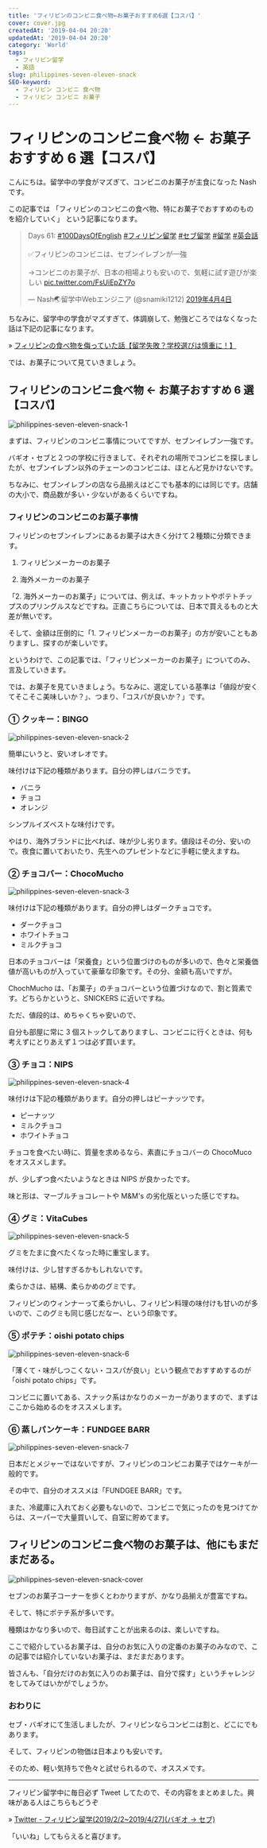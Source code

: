 ```yaml
---
title: 'フィリピンのコンビニ食べ物←お菓子おすすめ6選【コスパ】'
cover: cover.jpg
createdAt: '2019-04-04 20:20'
updatedAt: '2019-04-04 20:20'
category: 'World'
tags:
  - フィリピン留学
  - 英語
slug: philippines-seven-eleven-snack
SEO-keyword:
  - フィリピン コンビニ 食べ物
  - フィリピン コンビニ お菓子
---
```


# フィリピンのコンビニ食べ物 ← お菓子おすすめ 6 選【コスパ】

こんにちは。留学中の学食がマズぎて、コンビニのお菓子が主食になった Nash です。

この記事では
「フィリピンのコンビニの食べ物、特にお菓子でおすすめのものを紹介していく」
という記事になります。

<blockquote class="twitter-tweet" data-lang="ja"><p lang="ja" dir="ltr">Days 61: <a href="https://twitter.com/hashtag/100DaysOfEnglish?src=hash&amp;ref_src=twsrc%5Etfw">#100DaysOfEnglish</a> <a href="https://twitter.com/hashtag/%E3%83%95%E3%82%A3%E3%83%AA%E3%83%94%E3%83%B3%E7%95%99%E5%AD%A6?src=hash&amp;ref_src=twsrc%5Etfw">#フィリピン留学</a> <a href="https://twitter.com/hashtag/%E3%82%BB%E3%83%96%E7%95%99%E5%AD%A6?src=hash&amp;ref_src=twsrc%5Etfw">#セブ留学</a> <a href="https://twitter.com/hashtag/%E7%95%99%E5%AD%A6?src=hash&amp;ref_src=twsrc%5Etfw">#留学</a> <a href="https://twitter.com/hashtag/%E8%8B%B1%E4%BC%9A%E8%A9%B1?src=hash&amp;ref_src=twsrc%5Etfw">#英会話</a><br><br>✅フィリピンのコンビニは、セブンイレブンが一強<br><br>→コンビニのお菓子が、日本の相場よりも安いので、気軽に試す遊びが楽しい <a href="https://t.co/FsUiEpZY7o">pic.twitter.com/FsUiEpZY7o</a></p>&mdash; Nash🌏留学中Webエンジニア (@snamiki1212) <a href="https://twitter.com/snamiki1212/status/1113843115696115712?ref_src=twsrc%5Etfw">2019年4月4日</a></blockquote>
<script async src="https://platform.twitter.com/widgets.js" charset="utf-8"></script>

ちなみに、留学中の学食がマズすぎて、体調崩して、勉強どころではなくなった話は下記の記事になります。

» [フィリピンの食べ物を侮っていた話【留学失敗？学校選びは慎重に！】](./philippines-baguio-pines-food)

では、お菓子について見ていきましょう。

## フィリピンのコンビニ食べ物 ← お菓子おすすめ 6 選【コスパ】

![philippines-seven-eleven-snack-1](./1.jpg)

まずは、フィリピンのコンビニ事情についてですが、セブンイレブン一強です。

バギオ・セブと２つの学校に行きまして、それぞれの場所でコンビニを探しましたが、セブンイレブン以外のチェーンのコンビニは、ほとんど見かけないです。

ちなみに、セブンイレブンの店なら品揃えはどこでも基本的には同じです。店舗の大小で、商品数が多い・少ないがあるくらいですね。

### フィリピンのコンビニのお菓子事情

フィリピンのセブンイレブンにあるお菓子は大きく分けて２種類に分類できます。

1. フィリピンメーカーのお菓子

2. 海外メーカーのお菓子

「2. 海外メーカーのお菓子」については、例えば、キットカットやポテトチップスのプリングルスなどですね。正直こちらについては、日本で買えるものと大差が無いです。

そして、金額は圧倒的に「1. フィリピンメーカーのお菓子」の方が安いこともありますし、探すのが楽しいです。

というわけで、この記事では、「フィリピンメーカーのお菓子」についてのみ、言及していきます。

では、お菓子を見ていきましょう。ちなみに、選定している基準は「値段が安くてそこそこ美味しいか？」、つまり、「コスパが良いか？」です。

### ① クッキー：BINGO

![philippines-seven-eleven-snack-2](./2.jpg)

簡単にいうと、安いオレオです。

味付けは下記の種類があります。自分の押しはバニラです。

- バニラ
- チョコ
- オレンジ

シンプルイズベストな味付けです。

やはり、海外ブランドに比べれば、味が少し劣ります。値段はその分、安いので。夜食に置いておいたり、先生へのプレゼントなどに手軽に使えますね。

### ② チョコバー：ChocoMucho

![philippines-seven-eleven-snack-3](./3.jpg)

味付けは下記の種類があります。自分の押しはダークチョコです。

- ダークチョコ
- ホワイトチョコ
- ミルクチョコ

日本のチョコバーは「栄養食」という位置づけのものが多いので、色々と栄養価値が高いものが入っていて豪華な印象です。その分、金額も高いですが。

ChochMucho は、「お菓子」のチョコバーという位置づけなので、割と質素です。どちらかというと、SNICKERS に近いですね。

ただ、値段的は、めちゃくちゃ安いので、

自分も部屋に常に 3 個ストックしてありますし、コンビニに行くときは、何も考えずにとりあえず１つは必ず買います。

### ③ チョコ：NIPS

![philippines-seven-eleven-snack-4](./4.jpg)

味付けは下記の種類があります。自分の押しはピーナッツです。

- ピーナッツ
- ミルクチョコ
- ホワイトチョコ

チョコを食べたい時に、質量を求めるなら、素直にチョコバーの ChocoMuco をオススメします。

が、少しずつ食べたいようなときは NIPS が良かったです。

味と形は、マーブルチョコレートや M&M's の劣化版といった感じですね。

### ④ グミ：VitaCubes

![philippines-seven-eleven-snack-5](./5.jpg)

グミをたまに食べたくなった時に重宝します。

味付けは、少し甘すぎるかもしれないです。

柔らかさは、結構、柔らかめのグミです。

フィリピンのウィンナーって柔らかいし、フィリピン料理の味付けも甘いのが多いので、このグミも同じ感じだなー、という印象です。

### ⑤ ポテチ：oishi potato chips

![philippines-seven-eleven-snack-6](./6.jpg)

「薄くて・味がしつこくない・コスパが良い」という観点でおすすめするのが「oishi potato chips」です。

コンビニに置いてある、スナック系はかなりのメーカーがありますので、まずはここから始めるのをオススメします。

### ⑥ 蒸しパンケーキ：FUNDGEE BARR

![philippines-seven-eleven-snack-7](./7.jpg)

日本だとメジャーではないですが、フィリピンのコンビニお菓子ではケーキが一般的です。

その中で、自分のオススメは「FUNDGEE BARR」です。

また、冷蔵庫に入れておく必要もないので、コンビニで気にったのを見つけてからは、スーパーで大量買いして、自室に貯めてます。

## フィリピンのコンビニ食べ物のお菓子は、他にもまだまだある。

![philippines-seven-eleven-snack-cover](./cover.jpg)

セブンのお菓子コーナーを歩くとわかりますが、かなり品揃えが豊富ですね。

そして、特にポテチ系が多いです。

種類はかなり多いので、毎日試すことが出来るのは、楽しいですね。

ここで紹介しているお菓子は、自分のお気に入りの定番のお菓子のみなので、この記事では紹介していないお菓子は、まだまだあります。

皆さんも、「自分だけのお気に入りのお菓子は、自分で探す」というチャレンジをしてみてはいかがでしょうか。

### おわりに

セブ・バギオにて生活しましたが、フィリピンならコンビニは割と、どこにでもあります。

そして、フィリピンの物価は日本よりも安いです。

そのため、軽い気持ちで色々と試せられるので、オススメです。

---

フィリピン留学中に毎日必ず Tweet してたので、その内容をまとめました。興味がある人はこちらもどうぞ

» [Twitter - フィリピン留学(2019/2/2~2019/4/27)(バギオ → セブ)](https://twitter.com/i/moments/1108015112575541249)

「いいね」してもらえると喜びます。
